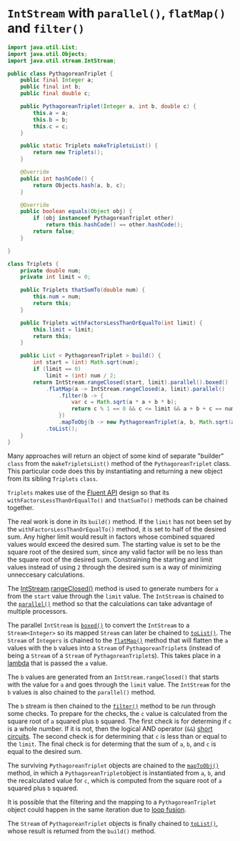 # `IntStream` with `parallel()`, `flatMap()` and `filter()`

```java
import java.util.List;
import java.util.Objects;
import java.util.stream.IntStream;

public class PythagoreanTriplet {
    public final Integer a;
    public final int b;
    public final double c;

    public PythagoreanTriplet(Integer a, int b, double c) {
        this.a = a;
        this.b = b;
        this.c = c;
    }

    public static Triplets makeTripletsList() {
        return new Triplets();
    }

    @Override
    public int hashCode() {
        return Objects.hash(a, b, c);
    }

    @Override
    public boolean equals(Object obj) {
        if (obj instanceof PythagoreanTriplet other)
            return this.hashCode() == other.hashCode();
        return false;
    }

}

class Triplets {
    private double num;
    private int limit = 0;

    public Triplets thatSumTo(double num) {
        this.num = num;
        return this;
    }

    public Triplets withFactorsLessThanOrEqualTo(int limit) {
        this.limit = limit;
        return this;
    }

    public List < PythagoreanTriplet > build() {
        int start = (int) Math.sqrt(num);
        if (limit == 0)
            limit = (int) num / 2;
        return IntStream.rangeClosed(start, limit).parallel().boxed()
            .flatMap(a -> IntStream.rangeClosed(a, limit).parallel()
                .filter(b -> {
                    var c = Math.sqrt(a * a + b * b);
                    return c % 1 == 0 && c <= limit && a + b + c == num;
                })
                .mapToObj(b -> new PythagoreanTriplet(a, b, Math.sqrt(a * a + b * b))))
            .toList();
    }
}
```

Many approaches will return an object of some kind of separate "builder" `class` from the `makeTripletsList()` method of the `PythagoreanTriplet` class.
This particular code does this by instantiating and returning a new object from its sibling `Triplets` `class`.

`Triplets` makes use of the [Fluent API][fluent-api] design so that its `withFactorsLessThanOrEqualTo()` and
`thatSumTo()` methods can be chained together.

The real work is done in its `build()` method.
If the `limit` has not been set by the `withFactorsLessThanOrEqualTo()` method, it is set to half of the desired sum.
Any higher limit would result in factors whose combined squared values would exceed the desired sum.
The starting value is set to be the square root of the desired sum, since any valid factor will be no less than the square root of the desired sum.
Constraining the starting and limit values instead of using `2` through the desired sum is a way of minimizing unneccesary calculations.

The [IntStream][intstream].[rangeClosed()][rangeclosed] method is used to generate numbers for `a` from the `start` value through the `limit` value.
The `IntStream` is chained to the [`parallel()`][parallel] method so that the calculations can take advantage of multiple processors.

The parallel `IntStream` is [`boxed()`][boxed] to convert the `IntStream` to a `Stream<Integer>` so its mapped `Stream`
can later be chained to [`toList()`][tolist].
The `Stream` of `Integers` is chained to the [`flatMap()`][flatmap] method that will flatten the `a` values with the `b` values into a `Stream`
of `PythagoreanTriplet`s (instead of being a `Stream` of a `Stream` of `PythagoreanTriplet`s).
This takes place in a [lambda] that is passed the `a` value.

The `b` values are generated from an `IntStream.rangeClosed()` that starts with the value for `a` and goes through the `limit` value.
The `IntStream` for the `b` values is also chained to the `parallel()` method.

The `b` stream is then chained to the [`filter()`][filter] method to be run through some checks.
To prepare for the checks, the `c` value is calculated from the square root of `a` squared plus `b` squared.
The first check is for determing if `c` is a whole number. If it is not, then the logical AND operator (`&&`)
[short circuits][short-circuit].
The second check is for determining that `c` is less than or equal to the `limit`.
The final check is for determing that the sum of `a`, `b`, and `c` is equal to the desired sum.

The surviving `PythagoreanTriplet` objects are chained to the [`mapToObj()`][maptoobj] method, in which a `PythagoreanTriplet`object is instantiated
from `a`, `b`, and the recalculated value for `c`, which is computed from the square root of `a` squared plus `b` squared.

It is possible that the filtering and the mapping to a `PythagoreanTriplet` object could happen in the same iteration
due to [loop fusion][loop-fusion].

The `Stream` of `PythagoreanTriplet` objects is finally chained to [`toList()`][tolist], whose result is returned from the `build()` method.

[fluent-api]: https://dzone.com/articles/java-fluent-api-design
[intstream]: https://docs.oracle.com/javase/8/docs/api/java/util/stream/IntStream.html
[parallel]: https://docs.oracle.com/javase/8/docs/api/java/util/stream/IntStream.html#parallel--
[rangeclosed]: https://docs.oracle.com/javase/8/docs/api/java/util/stream/IntStream.html#rangeClosed-int-int-
[boxed]: https://docs.oracle.com/javase/8/docs/api/java/util/stream/IntStream.html#boxed--
[flatmap]: https://docs.oracle.com/javase/8/docs/api/java/util/stream/IntStream.html#flatMap-java.util.function.IntFunction-
[maptoobj]: https://docs.oracle.com/javase/8/docs/api/java/util/stream/IntStream.html#mapToObj-java.util.function.IntFunction-
[filter]: https://docs.oracle.com/javase/8/docs/api/java/util/stream/IntStream.html#filter-java.util.function.IntPredicate-
[lambda]: https://www.geeksforgeeks.org/lambda-expressions-java-8/
[short-circuit]: https://www.geeksforgeeks.org/short-circuit-logical-operators-in-java-with-examples/
[loop-fusion]: https://stackoverflow.com/questions/42804226/loop-fusion-of-stream-in-java-8-how-it-works-internally
[toList]: https://docs.oracle.com/javase/8/docs/api/java/util/stream/Collectors.html#toList--

